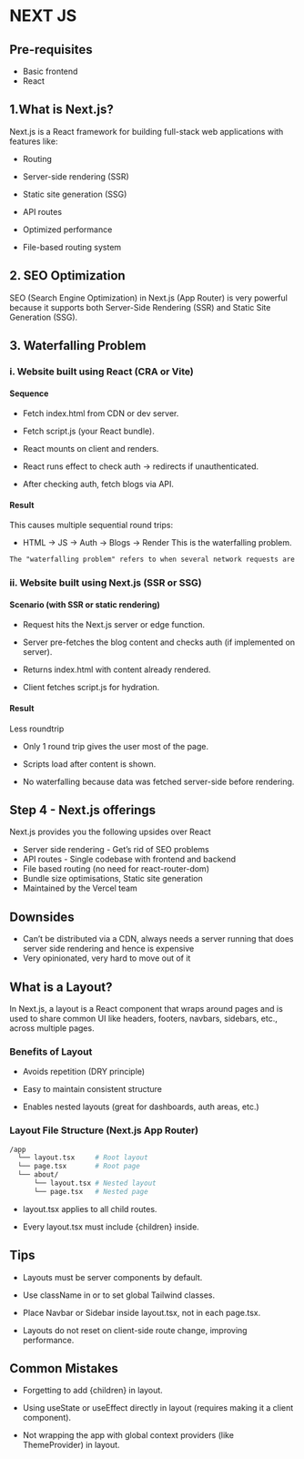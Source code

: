# NEXT JS

## Pre-requisites

- Basic frontend
- React

## 1.What is Next.js?

Next.js is a React framework for building full-stack web applications with features like:

- Routing

- Server-side rendering (SSR)

- Static site generation (SSG)

- API routes

- Optimized performance

- File-based routing system

## 2. SEO Optimization

SEO (Search Engine Optimization) in Next.js (App Router) is very powerful because it supports both Server-Side Rendering (SSR) and Static Site Generation (SSG).

## 3. Waterfalling Problem

### i. Website built using React (CRA or Vite)

#### Sequence

- Fetch index.html from CDN or dev server.

- Fetch script.js (your React bundle).

- React mounts on client and renders.

- React runs effect to check auth → redirects if unauthenticated.

- After checking auth, fetch blogs via API.

#### Result

This causes multiple sequential round trips:

- HTML → JS → Auth → Blogs → Render
This is the waterfalling problem.

```md
The "waterfalling problem" refers to when several network requests are made sequentially, leading to slower page loads. In client-rendered React apps, data like authentication state and blog content are often fetched after JS loads, creating delays.
```

### ii. Website built using Next.js (SSR or SSG)

#### Scenario (with SSR or static rendering)

- Request hits the Next.js server or edge function.

- Server pre-fetches the blog content and checks auth (if implemented on server).

- Returns index.html with content already rendered.

- Client fetches script.js for hydration.

#### Result

Less roundtrip

- Only 1 round trip gives the user most of the page.

- Scripts load after content is shown.

- No waterfalling because data was fetched server-side before rendering.

## Step 4 - Next.js offerings

Next.js provides you the following upsides over React

- Server side rendering - Get’s rid of SEO problems
- API routes - Single codebase with frontend and backend
- File based routing (no need for react-router-dom)
- Bundle size optimisations, Static site generation
- Maintained by the Vercel team

## Downsides

- Can’t be distributed via a CDN, always needs a server running that does server side rendering and hence is expensive
- Very opinionated, very hard to move out of it

## What is a Layout?

In Next.js, a layout is a React component that wraps around pages and is used to share common UI like headers, footers, navbars, sidebars, etc., across multiple pages.

### Benefits of Layout

- Avoids repetition (DRY principle)

- Easy to maintain consistent structure

- Enables nested layouts (great for dashboards, auth areas, etc.)

### Layout File Structure (Next.js App Router)

```bash
/app
  └── layout.tsx     # Root layout
  └── page.tsx       # Root page
  └── about/
      └── layout.tsx # Nested layout
      └── page.tsx   # Nested page
```

- layout.tsx applies to all child routes.

- Every layout.tsx must include {children} inside.

## Tips

- Layouts must be server components by default.

- Use className in <body> or <html> to set global Tailwind classes.

- Place Navbar or Sidebar inside layout.tsx, not in each page.tsx.

- Layouts do not reset on client-side route change, improving performance.

## Common Mistakes

- Forgetting to add {children} in layout.

- Using useState or useEffect directly in layout (requires making it a client component).

- Not wrapping the app with global context providers (like ThemeProvider) in layout.

